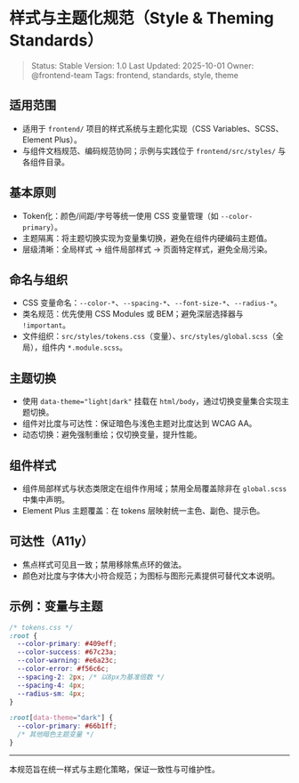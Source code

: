 # 样式与主题化规范（Style & Theming Standards）

> Status: Stable
> Version: 1.0
> Last Updated: 2025-10-01
> Owner: @frontend-team
> Tags: frontend, standards, style, theme

## 适用范围
- 适用于 `frontend/` 项目的样式系统与主题化实现（CSS Variables、SCSS、Element Plus）。
- 与组件文档规范、编码规范协同；示例与实践位于 `frontend/src/styles/` 与各组件目录。

## 基本原则
- Token化：颜色/间距/字号等统一使用 CSS 变量管理（如 `--color-primary`）。
- 主题隔离：将主题切换实现为变量集切换，避免在组件内硬编码主题值。
- 层级清晰：全局样式 → 组件局部样式 → 页面特定样式，避免全局污染。

## 命名与组织
- CSS 变量命名：`--color-*`、`--spacing-*`、`--font-size-*`、`--radius-*`。
- 类名规范：优先使用 CSS Modules 或 BEM；避免深层选择器与 `!important`。
- 文件组织：`src/styles/tokens.css`（变量）、`src/styles/global.scss`（全局），组件内 `*.module.scss`。

## 主题切换
- 使用 `data-theme="light|dark"` 挂载在 `html/body`，通过切换变量集合实现主题切换。
- 组件对比度与可达性：保证暗色与浅色主题对比度达到 WCAG AA。
- 动态切换：避免强制重绘；仅切换变量，提升性能。

## 组件样式
- 组件局部样式与状态类限定在组件作用域；禁用全局覆盖除非在 `global.scss` 中集中声明。
- Element Plus 主题覆盖：在 tokens 层映射统一主色、副色、提示色。

## 可达性（A11y）
- 焦点样式可见且一致；禁用移除焦点环的做法。
- 颜色对比度与字体大小符合规范；为图标与图形元素提供可替代文本说明。

## 示例：变量与主题
```css
/* tokens.css */
:root {
  --color-primary: #409eff;
  --color-success: #67c23a;
  --color-warning: #e6a23c;
  --color-error: #f56c6c;
  --spacing-2: 2px; /* 以8px为基准倍数 */
  --spacing-4: 4px;
  --radius-sm: 4px;
}

:root[data-theme="dark"] {
  --color-primary: #66b1ff;
  /* 其他暗色主题变量 */
}
```

---
本规范旨在统一样式与主题化策略，保证一致性与可维护性。